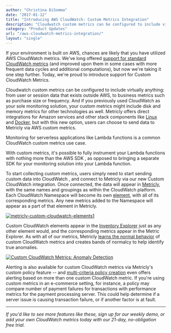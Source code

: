 ```yaml
---
author: "Christina DiSomma"
date: "2017-01-12"
title: "Introducing AWS CloudWatch: Custom Metrics Integration"
description: "Cloudwatch custom metrics can be configured to include virtually anything: from user or session data that exists outside AWS, to business metrics."
category: "Product Updates"
url: "/aws-cloudwatch-metrics-integration/"
layout: "single"
---
```


If your environment is built on AWS, chances are likely that you have utilized AWS CloudWatch metrics. We've long offered [support for standard CloudWatch metrics](https://help.netuitive.com/Content/Integrations/aws.htm) (and improved upon them in some cases with more frequent data cycles and additional computations), but now we're taking it one step further. Today, we're proud to introduce support for Custom CloudWatch Metrics.

Cloudwatch custom metrics can be configured to include virtually anything: from user or session data that exists outside AWS, to business metrics such as purchase size or frequency. And if you previously used CloudWatch as your sole monitoring solution, your custom metrics might include disk and memory metrics for other technologies as well. Metricly offers direct integrations for Amazon services and other stack components like [Linux](https://help.netuitive.com/Content/Integrations/linux.htm) and [Docker](https://help.netuitive.com/Content/Integrations/docker.htm), but with this new option, users can choose to send data to Metricly via AWS custom metrics.

Monitoring for serverless applications like Lambda functions is a common CloudWatch custom metrics use case.

With custom metrics, it's possible to fully instrument your Lambda functions with nothing more than the AWS SDK , as opposed to bringing a separate SDK for your monitoring solution into your Lambda function.

To start collecting custom metrics, users simply need to start sending custom data into CloudWatch , and connect to Metricly via our new Custom CloudWatch integration. Once connected, the data will appear in [Metricly](/product), with the same names and groupings as within the CloudWatch platform. Each CloudWatch Namespace will become its own [element](https://help.netuitive.com/Content/Inventory/Elements/elements.htm), with all of its corresponding metrics. Any new metrics added to the Namespace will appear as a part of that element in Metricly.

[![metricly-custom-cloudwatch-elements1](/wp-content/uploads/2017/07/Netuitive-Custom-CloudWatch-Elements1-1024x297.png)](/wp-content/uploads/2017/07/Netuitive-Custom-CloudWatch-Elements1.png)

Custom CloudWatch elements appear in the [Inventory Explorer](https://help.netuitive.com/Content/Inventory/inventory_explorer.htm) just as any other element would, and the corresponding metrics appear in the Metric Explorer. As with all of our metrics, Metricly [learns the normal behavior](/monitoring/) of custom CloudWatch metrics and creates bands of normalcy to help identify true anomalies.

[![Custom CloudWatch Metrics: Anomaly Detection](/wp-content/uploads/2017/07/Pasted-image-at-2017_01_11-02_40-PM-1024x348.png)](/wp-content/uploads/2017/07/Pasted-image-at-2017_01_11-02_40-PM.png)

Alerting is also available for custom CloudWatch metrics via Metricly's custom policy feature -- and [multi-criteria policy creation](/reduce-alert-multi-criteria-policies) even offers alerting based on more than one custom CloudWatch metric. If you're using custom metrics in an e-commerce setting, for instance, a policy may compare number of payment failures for transactions with performance metrics for the payment processing server. This could help determine if a server issue is causing transaction failure, or if another factor is at fault.

* * * * *

*If you'd like to see more features like these, sign up for our weekly demo, or add your own CloudWatch metrics today with our 21-day, no-obligation free trial.*

